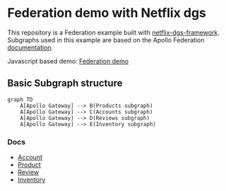 # Federation demo with Netflix dgs

This repository is a Federation example built with [netflix-dgs-framework](https://netflix.github.io/dgs/). 
Subgraphs used in this example are based on the Apollo Federation [documentation](https://www.apollographql.com/docs/federation/).

Javascript based demo: [Federation demo](https://github.com/apollographql/federation-demo)

## Basic Subgraph structure
```mermaid
graph TD
    A[Apollo Gateway] --> B(Products subgraph)
    A[Apollo Gateway] --> C(Accounts subgraph)
    A[Apollo Gateway] --> D(Reviews subgraph)
    A[Apollo Gateway] --> E(Inventory subgraph)
```
### Docs

- [Account](accounts/README.md)
- [Product](products/README.md)
- [Review](reviews/README.md)
- [Inventory](inventory/README.md)

